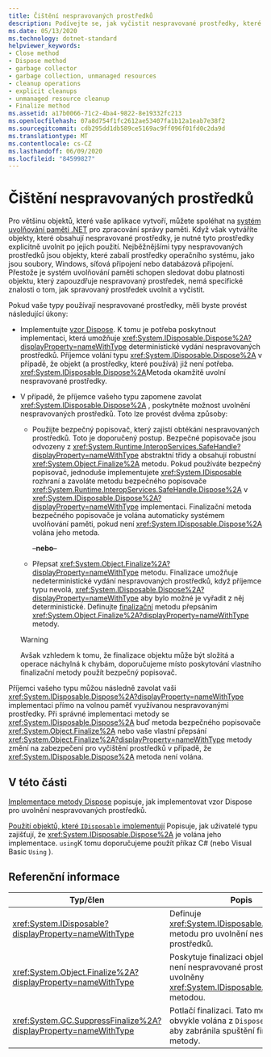 ```yaml
---
title: Čištění nespravovaných prostředků
description: Podívejte se, jak vyčistit nespravované prostředky, které nezpracovává systém uvolňování paměti .NET, jako jsou soubory, Windows, & připojení k síti nebo databáze.
ms.date: 05/13/2020
ms.technology: dotnet-standard
helpviewer_keywords:
- Close method
- Dispose method
- garbage collector
- garbage collection, unmanaged resources
- cleanup operations
- explicit cleanups
- unmanaged resource cleanup
- Finalize method
ms.assetid: a17b0066-71c2-4ba4-9822-8e19332fc213
ms.openlocfilehash: 07a8d754f1fc2612ae53407fa1b12a1eab7e38f2
ms.sourcegitcommit: cdb295dd1db589ce5169ac9ff096f01fd0c2da9d
ms.translationtype: MT
ms.contentlocale: cs-CZ
ms.lasthandoff: 06/09/2020
ms.locfileid: "84599827"
---
```

# <a name="cleaning-up-unmanaged-resources"></a>Čištění nespravovaných prostředků

Pro většinu objektů, které vaše aplikace vytvoří, můžete spoléhat na [systém uvolňování paměti .NET](index.md) pro zpracování správy paměti. Když však vytváříte objekty, které obsahují nespravované prostředky, je nutné tyto prostředky explicitně uvolnit po jejich použití. Nejběžnějšími typy nespravovaných prostředků jsou objekty, které zabalí prostředky operačního systému, jako jsou soubory, Windows, síťová připojení nebo databázová připojení. Přestože je systém uvolňování paměti schopen sledovat dobu platnosti objektu, který zapouzdřuje nespravovaný prostředek, nemá specifické znalosti o tom, jak spravovaný prostředek uvolnit a vyčistit.

Pokud vaše typy používají nespravované prostředky, měli byste provést následující úkony:

- Implementujte [vzor Dispose](implementing-dispose.md). K tomu je potřeba poskytnout implementaci, která umožňuje <xref:System.IDisposable.Dispose%2A?displayProperty=nameWithType> deterministické vydání nespravovaných prostředků. Příjemce volání typu <xref:System.IDisposable.Dispose%2A> v případě, že objekt (a prostředky, které používá) již není potřeba. <xref:System.IDisposable.Dispose%2A>Metoda okamžitě uvolní nespravované prostředky.

- V případě, že příjemce vašeho typu zapomene zavolat <xref:System.IDisposable.Dispose%2A> , poskytněte možnost uvolnění nespravovaných prostředků. Toto lze provést dvěma způsoby:

  - Použijte bezpečný popisovač, který zajistí obtékání nespravovaných prostředků. Toto je doporučený postup. Bezpečné popisovače jsou odvozeny z <xref:System.Runtime.InteropServices.SafeHandle?displayProperty=nameWithType> abstraktní třídy a obsahují robustní <xref:System.Object.Finalize%2A> metodu. Pokud používáte bezpečný popisovač, jednoduše implementujete <xref:System.IDisposable> rozhraní a zavoláte metodu bezpečného popisovače <xref:System.Runtime.InteropServices.SafeHandle.Dispose%2A> v <xref:System.IDisposable.Dispose%2A?displayProperty=nameWithType> implementaci. Finalizační metoda bezpečného popisovače je volána automaticky systémem uvolňování paměti, pokud není <xref:System.IDisposable.Dispose%2A> volána jeho metoda.

    –**nebo**–

  - Přepsat <xref:System.Object.Finalize%2A?displayProperty=nameWithType> metodu. Finalizace umožňuje nedeterministické vydání nespravovaných prostředků, když příjemce typu nevolá, <xref:System.IDisposable.Dispose%2A?displayProperty=nameWithType> aby bylo možné je vyřadit z něj deterministické. Definujte [finalizační](../../csharp/programming-guide/classes-and-structs/destructors.md) metodu přepsáním <xref:System.Object.Finalize%2A?displayProperty=nameWithType> metody.

  > [!WARNING]
  > Avšak vzhledem k tomu, že finalizace objektu může být složitá a operace náchylná k chybám, doporučujeme místo poskytování vlastního finalizační metody použít bezpečný popisovač.

Příjemci vašeho typu můžou následně zavolat vaši <xref:System.IDisposable.Dispose%2A?displayProperty=nameWithType> implementaci přímo na volnou paměť využívanou nespravovanými prostředky. Při správné implementaci metody se <xref:System.IDisposable.Dispose%2A> buď metoda bezpečného popisovače <xref:System.Object.Finalize%2A> nebo vaše vlastní přepsání <xref:System.Object.Finalize%2A?displayProperty=nameWithType> metody změní na zabezpečení pro vyčištění prostředků v případě, že <xref:System.IDisposable.Dispose%2A> metoda není volána.

## <a name="in-this-section"></a>V této části

[Implementace metody Dispose](implementing-dispose.md) popisuje, jak implementovat vzor Dispose pro uvolnění nespravovaných prostředků.

[Použití objektů, které `IDisposable` implementují](using-objects.md) Popisuje, jak uživatelé typu zajišťují, že <xref:System.IDisposable.Dispose%2A> je volána jeho implementace. `using`K tomu doporučujeme použít příkaz C# (nebo Visual Basic `Using` ).

## <a name="reference"></a>Referenční informace

| Typ/člen | Popis |
|--|--|
| <xref:System.IDisposable?displayProperty=nameWithType> | Definuje <xref:System.IDisposable.Dispose%2A> metodu pro uvolnění nespravovaných prostředků. |
| <xref:System.Object.Finalize%2A?displayProperty=nameWithType> | Poskytuje finalizaci objektu, pokud není nespravované prostředky uvolněny <xref:System.IDisposable.Dispose%2A> metodou. |
| <xref:System.GC.SuppressFinalize%2A?displayProperty=nameWithType> | Potlačí finalizaci. Tato metoda je obvykle volána z `Dispose` metody, aby zabránila spuštění finalizační metody. |
